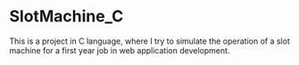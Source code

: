 # SlotMachine_C
This is a project in C language, where I try to simulate the operation of a slot machine for a first year job in web application development. 

